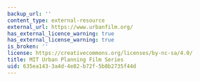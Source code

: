 ```yaml
---
backup_url: ''
content_type: external-resource
external_url: https://www.urbanfilm.org/
has_external_licence_warning: true
has_external_license_warning: true
is_broken: ''
license: https://creativecommons.org/licenses/by-nc-sa/4.0/
title: MIT Urban Planning Film Series
uid: 635ea143-3a4d-4e82-b72f-5b8b2735f44d
---
```

